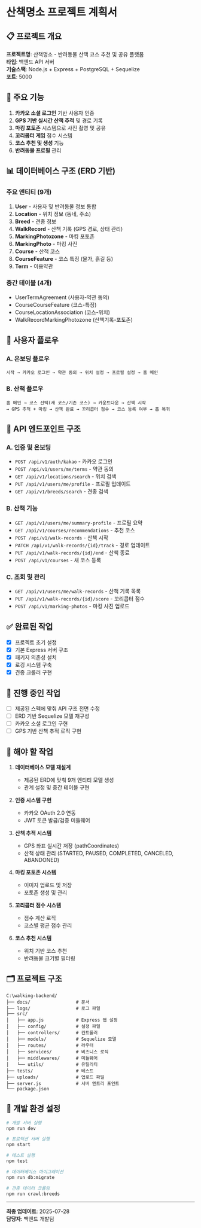 # 산책명소 프로젝트 계획서

## 📋 프로젝트 개요
**프로젝트명**: 산책명소 - 반려동물 산책 코스 추천 및 공유 플랫폼  
**타입**: 백엔드 API 서버  
**기술스택**: Node.js + Express + PostgreSQL + Sequelize  
**포트**: 5000  

## 🎯 주요 기능
1. **카카오 소셜 로그인** 기반 사용자 인증
2. **GPS 기반 실시간 산책 추적** 및 경로 기록
3. **마킹 포토존** 시스템으로 사진 촬영 및 공유
4. **꼬리콥터 게임** 점수 시스템
5. **코스 추천 및 생성** 기능
6. **반려동물 프로필** 관리

## 📊 데이터베이스 구조 (ERD 기반)

### 주요 엔티티 (9개)
1. **User** - 사용자 및 반려동물 정보 통합
2. **Location** - 위치 정보 (동네, 주소)
3. **Breed** - 견종 정보
4. **WalkRecord** - 산책 기록 (GPS 경로, 상태 관리)
5. **MarkingPhotozone** - 마킹 포토존
6. **MarkingPhoto** - 마킹 사진
7. **Course** - 산책 코스
8. **CourseFeature** - 코스 특징 (물가, 흙길 등)
9. **Term** - 이용약관

### 중간 테이블 (4개)
- UserTermAgreement (사용자-약관 동의)
- CourseCourseFeature (코스-특징)
- CourseLocationAssociation (코스-위치)
- WalkRecordMarkingPhotozone (산책기록-포토존)

## 🔄 사용자 플로우

### A. 온보딩 플로우
```
시작 → 카카오 로그인 → 약관 동의 → 위치 설정 → 프로필 설정 → 홈 메인
```

### B. 산책 플로우
```
홈 메인 → 코스 선택(새 코스/기존 코스) → 카운트다운 → 산책 시작
→ GPS 추적 + 마킹 → 산책 완료 → 꼬리콥터 점수 → 코스 등록 여부 → 홈 복귀
```

## 🔗 API 엔드포인트 구조

### A. 인증 및 온보딩
- `POST /api/v1/auth/kakao` - 카카오 로그인
- `POST /api/v1/users/me/terms` - 약관 동의
- `GET /api/v1/locations/search` - 위치 검색
- `PUT /api/v1/users/me/profile` - 프로필 업데이트
- `GET /api/v1/breeds/search` - 견종 검색

### B. 산책 기능
- `GET /api/v1/users/me/summary-profile` - 프로필 요약
- `GET /api/v1/courses/recommendations` - 추천 코스
- `POST /api/v1/walk-records` - 산책 시작
- `PATCH /api/v1/walk-records/{id}/track` - 경로 업데이트
- `PUT /api/v1/walk-records/{id}/end` - 산책 종료
- `POST /api/v1/courses` - 새 코스 등록

### C. 조회 및 관리
- `GET /api/v1/users/me/walk-records` - 산책 기록 목록
- `PUT /api/v1/walk-records/{id}/score` - 꼬리콥터 점수
- `POST /api/v1/marking-photos` - 마킹 사진 업로드

## ✅ 완료된 작업
- [x] 프로젝트 초기 설정
- [x] 기본 Express 서버 구조
- [x] 패키지 의존성 설치
- [x] 로깅 시스템 구축
- [x] 견종 크롤러 구현

## 🚧 진행 중인 작업
- [ ] 제공된 스펙에 맞춰 API 구조 전면 수정
- [ ] ERD 기반 Sequelize 모델 재구성
- [ ] 카카오 소셜 로그인 구현
- [ ] GPS 기반 산책 추적 로직 구현

## 📝 해야 할 작업
1. **데이터베이스 모델 재설계**
   - 제공된 ERD에 맞춰 9개 엔티티 모델 생성
   - 관계 설정 및 중간 테이블 구현

2. **인증 시스템 구현**
   - 카카오 OAuth 2.0 연동
   - JWT 토큰 발급/검증 미들웨어

3. **산책 추적 시스템**
   - GPS 좌표 실시간 저장 (pathCoordinates)
   - 산책 상태 관리 (STARTED, PAUSED, COMPLETED, CANCELED, ABANDONED)

4. **마킹 포토존 시스템**
   - 이미지 업로드 및 저장
   - 포토존 생성 및 관리

5. **꼬리콥터 점수 시스템**
   - 점수 계산 로직
   - 코스별 평균 점수 관리

6. **코스 추천 시스템**
   - 위치 기반 코스 추천
   - 반려동물 크기별 필터링

## 🗂️ 프로젝트 구조
```
C:\walking-backend/
├── docs/                 # 문서
├── logs/                 # 로그 파일
├── src/
│   ├── app.js            # Express 앱 설정
│   ├── config/           # 설정 파일
│   ├── controllers/      # 컨트롤러
│   ├── models/           # Sequelize 모델
│   ├── routes/           # 라우터
│   ├── services/         # 비즈니스 로직
│   ├── middlewares/      # 미들웨어
│   └── utils/            # 유틸리티
├── tests/                # 테스트
├── uploads/              # 업로드 파일
├── server.js             # 서버 엔트리 포인트
└── package.json
```

## 🔧 개발 환경 설정
```bash
# 개발 서버 실행
npm run dev

# 프로덕션 서버 실행
npm start

# 테스트 실행
npm test

# 데이터베이스 마이그레이션
npm run db:migrate

# 견종 데이터 크롤링
npm run crawl:breeds
```

---
**최종 업데이트**: 2025-07-28  
**담당자**: 백엔드 개발팀
